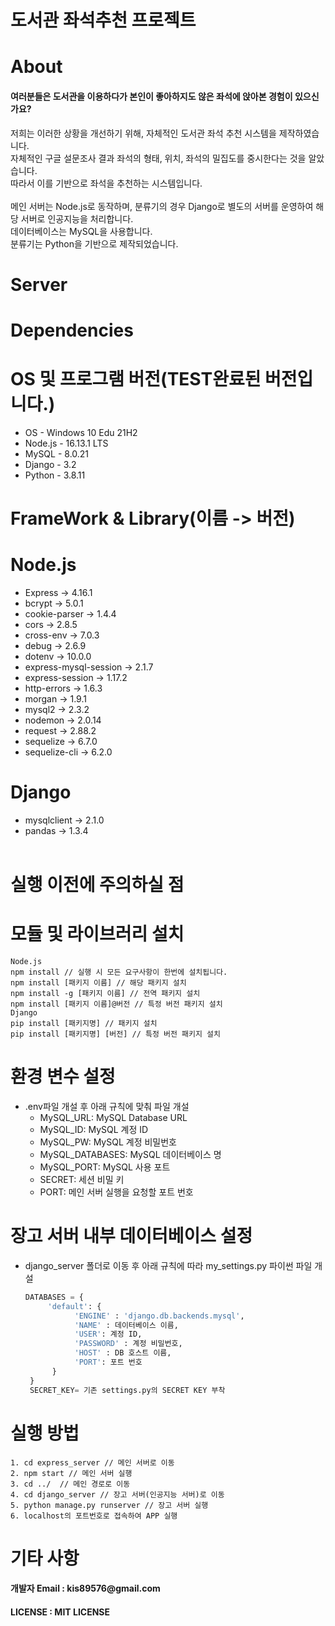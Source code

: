 # 도서관 좌석추천 프로젝트

# About
<h4>여러분들은 도서관을 이용하다가 본인이 좋아하지도 않은 좌석에 앉아본 경험이 있으신가요?</h4>
<div>
  저희는 이러한 상황을 개선하기 위해, 자체적인 도서관 좌석 추천 시스템을 제작하였습니다.<br/>
  자체적인 구글 설문조사 결과 좌석의 형태, 위치, 좌석의 밀집도를 중시한다는 것을 알았습니다.<br/>
  따라서 이를 기반으로 좌석을 추천하는 시스템입니다.<br/>
</div>
<br/>
<div>
  메인 서버는 Node.js로 동작하며, 분류기의 경우 Django로 별도의 서버를 운영하여 해당 서버로 인공지능을 처리합니다.<br/>
  데이터베이스는 MySQL을 사용합니다.<br/>
  분류기는 Python을 기반으로 제작되었습니다.<br/>
</div>

# Server

# Dependencies 

# OS 및 프로그램 버전(TEST완료된 버전입니다.)
 * OS - Windows 10 Edu 21H2<br>
 * Node.js - 16.13.1 LTS<br>
 * MySQL - 8.0.21<br>
 * Django - 3.2 <br>
 * Python - 3.8.11<br>
 
# FrameWork & Library(이름 -> 버전)
# Node.js
 * Express -> 4.16.1<br>
 * bcrypt -> 5.0.1<br>
 * cookie-parser -> 1.4.4<br>
 * cors -> 2.8.5<br>
 * cross-env -> 7.0.3<br>
 * debug -> 2.6.9<br>
 * dotenv -> 10.0.0<br>
 * express-mysql-session -> 2.1.7<br>
 * express-session -> 1.17.2<br>
 * http-errors -> 1.6.3<br>
 * morgan -> 1.9.1<br>
 * mysql2 -> 2.3.2<br>
 * nodemon -> 2.0.14<br>
 * request -> 2.88.2<br>
 * sequelize -> 6.7.0<br>
 * sequelize-cli -> 6.2.0<br>
# Django
 * mysqlclient -> 2.1.0<br>
 * pandas -> 1.3.4<br><br>
 
 # 실행 이전에 주의하실 점
 # 모듈 및 라이브러리 설치
 ```
 Node.js
 npm install // 실행 시 모든 요구사항이 한번에 설치됩니다.
 npm install [패키지 이름] // 해당 패키지 설치
 npm install -g [패키지 이름] // 전역 패키지 설치
 npm install [패키지 이름]@버전 // 특정 버전 패키지 설치
 Django
 pip install [패키지명] // 패키지 설치
 pip install [패키지명] [버전] // 특정 버전 패키지 설치
```
# 환경 변수 설정
- .env파일 개설 후 아래 규칙에 맞춰 파일 개설
  - MySQL_URL: MySQL Database URL
  - MySQL_ID: MySQL 계정 ID
  - MySQL_PW: MySQL 계정 비밀번호
  - MySQL_DATABASES: MySQL 데이터베이스 명
  - MySQL_PORT: MySQL 사용 포트
  - SECRET: 세션 비밀 키
  - PORT: 메인 서버 실행을 요청할 포트 번호

# 장고 서버 내부 데이터베이스 설정
- django_server 폴더로 이동 후 아래 규칙에 따라 my_settings.py 파이썬 파일 개설
   ```py
   DATABASES = {
        'default': {
              'ENGINE' : 'django.db.backends.mysql',
              'NAME' : 데이터베이스 이름,
              'USER': 계정 ID,
              'PASSWORD' : 계정 비밀번호,
              'HOST' : DB 호스트 이름,
              'PORT': 포트 번호
         }
    }
    SECRET_KEY= 기존 settings.py의 SECRET KEY 부착
    ```

# 실행 방법
```
1. cd express_server // 메인 서버로 이동
2. npm start // 메인 서버 실행
3. cd ../  // 메인 경로로 이동
4. cd django_server // 장고 서버(인공지능 서버)로 이동
5. python manage.py runserver // 장고 서버 실행
6. localhost의 포트번호로 접속하여 APP 실행
```

# 기타 사항
<h4>개발자 Email : kis89576@gmail.com</h4>
<h4> LICENSE : MIT LICENSE </h4>
